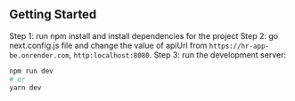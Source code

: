 
## Getting Started

Step 1: run npm install and install dependencies for the project
Step 2: go next.config.js file and change the value of apiUrl from `https://hr-app-be.onrender.com`, `http:localhost:8080`.
Step 3: run the development server:

```bash
npm run dev
# or
yarn dev
```

